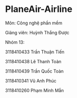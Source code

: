 # PlaneAir-Airline
Môn: Công nghệ phần mềm

Giảng viên: Huỳnh Thắng Được

Nhóm 13:

  3118410433  Trần Thuận Tiến
  
  3118410438  Lê Thanh Toàn
  
  3118410439  Trần Quốc Toàn
  
  3118410341  Vũ Anh Phúc
  
  3118410260  Phạm Minh Mẫn
